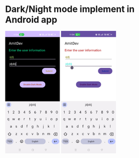 # Dark/Night mode implement in Android app
<div style="dispaly:flex">
    <img src="https://github.com/amitYadavDev/NightMode/blob/main/img/1.jpg" width="35%">
    <img src="https://github.com/amitYadavDev/NightMode/blob/main/img/2.jpg" width="35%">
</div>
